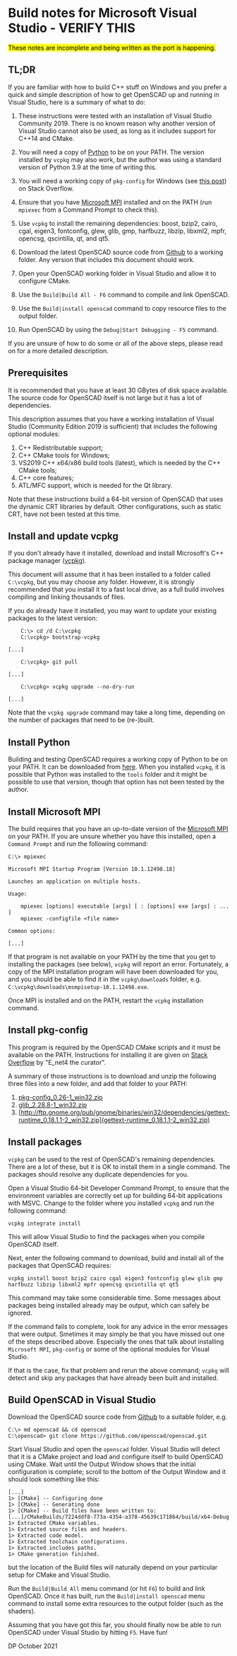 # Build notes for Microsoft Visual Studio - VERIFY THIS

<mark>These notes are incomplete and being written as the port is happening.</mark>

## TL;DR

If you are familiar with how to build C++ stuff on Windows and you prefer a quick and simple description of how to get OpenSCAD up and running in Visual Studio, here is a summary of what to do:

1. These instructions were tested with an installation of Visual Studio Community 2019. There is no known reason why another version of Visual Studio cannot also be used, as long as it includes support for C++14 and CMake.

1. You will need a copy of [Python](https://www.python.org/) to be on your  PATH. The version installed by ```vcpkg``` may also work, but the author was using a standard version of Python 3.9 at the time of writing this.
1. You will need a working copy of ```pkg-config``` for Windows (see [this post](https://stackoverflow.com/questions/1710922/how-to-install-pkg-config-in-windows)) on Stack Overflow.
1. Ensure that you have [Microsoft MPI](https://www.microsoft.com/en-us/download/details.aspx?id=57467) installed and on the PATH (run ```mpiexec``` from a Command Prompt to check this).
1. Use ```vcpkg``` to install the remaining dependencies: boost, bzip2, cairo, cgal, eigen3, fontconfig, glew, glib, gmp, harfbuzz, libzip, libxml2, mpfr, opencsg, qscintilla, qt, and qt5.
1. Download the latest OpenSCAD source code from [Github](https://github.com/openscad) to a working folder. Any version that includes this document should work.
1. Open your OpenSCAD working folder in Visual Studio and allow it to configure CMake.
1. Use the ```Build|Build All - F6``` command to compile and link OpenSCAD.
1. Use the ```Build|install openscad``` command to copy resource files to the output folder.
1. Run OpenSCAD by using the ```Debug|Start Debugging - F5``` command.

If you are unsure of how to do some or all of the above steps, please read on for a more detailed description.

## Prerequisites

It is recommended that you have at least 30 GBytes of disk space available. The source code for OpenSCAD itself is not large but it has a lot of dependencies.

This description assumes that you have a working installation of Visual Studio (Community Edition 2019 is sufficient) that includes the following optional modules:
  1. C++ Redistributable support;
  1. C++ CMake tools for Windows;
  1. VS2019 C++ x64/x86 build tools (latest), which is needed by the C++ CMake tools;
  1. C++ core features;
  1. ATL/MFC support, which is needed for the Qt library.

Note that these instructions build a 64-bit version of OpenSCAD that uses the dynamic CRT libraries by default. Other configurations, such as static CRT, have not been tested at this time.

## Install and update vcpkg

If you don't already have it installed, download and install Microsoft's C++ package manager ([vcpkg](https://vcpkg.io/en/index.html)).

This document will assume that it has been installed to a folder called ```C:\vcpkg```, but you may choose any folder. However, it is strongly recommended that you install it to a fast local drive, as a full build involves compiling and linking thousands of files.

If you do already have it installed, you may want to update your existing packages to the latest version:

```
    C:\> cd /d C:\vcpkg
    C:\vcpkg> bootstrap-vcpkg

[...]

    C:\vcpkg> git pull

[...]

    C:\vcpkg> vcpkg upgrade --no-dry-run

[...]
```
Note that the ```vcpkg upgrade``` command may take a long time, depending on the number of packages that need to be (re-)built.

## Install Python

Building and testing OpenSCAD requires a working copy of Python to be on your PATH. It can be downloaded from [here](https://www.python.org/). When you installed ```vcpkg```, it is possible that Python was installed to the ```tools``` folder and it might be possible to use that version, though that option has not been tested by the author.

## Install Microsoft MPI

The build requires that you have an up-to-date version of the [Microsoft MPI](https://www.microsoft.com/en-us/download/details.aspx?id=57467) on your PATH. If you are unsure whether you have this installed, open a ```Command Prompt``` and run the following command:

```
C:\> mpiexec

Microsoft MPI Startup Program [Version 10.1.12498.18]

Launches an application on multiple hosts.

Usage:

    mpiexec [options] executable [args] [ : [options] exe [args] : ... ]
    mpiexec -configfile <file name>

Common options:

[...]
```

If that program is not available on your PATH by the time that you get to installing the packages (see below), ```vcpkg``` will report an error. Fortunately, a copy of the MPI installation program will have been downloaded for you, and you should be able to find it in the ```vcpkg\downloads``` folder, e.g. ```C:\vcpkg\downloads\msmpisetup-10.1.12498.exe```.
    
Once MPI is installed and on the PATH, restart the ```vcpkg``` installation command.

## Install pkg-config

This program is required by the OpenSCAD CMake scripts and it must be available on the PATH. Instructions for installing it are given on [Stack Overflow](https://stackoverflow.com/questions/1710922/how-to-install-pkg-config-in-windows) by "E_net4 the curator".

A summary of those instructions is to download and unzip the following three files into a new folder, and add that folder to your PATH:

1. [pkg-config_0.26-1_win32.zip](http://ftp.gnome.org/pub/gnome/binaries/win32/dependencies/pkg-config_0.26-1_win32.zip)
1. [glib_2.28.8-1_win32.zip](http://ftp.gnome.org/pub/gnome/binaries/win32/glib/2.28/glib_2.28.8-1_win32.zip)
1. [http://ftp.gnome.org/pub/gnome/binaries/win32/dependencies/gettext-runtime_0.18.1.1-2_win32.zip](gettext-runtime_0.18.1.1-2_win32.zip)

## Install packages

```vcpkg``` can be used to the rest of OpenSCAD's remaining dependencies. There are a lot of these, but it is OK to install them in a single command. The packages should resolve any duplicate dependencies for you.

Open a Visual Studio 64-bit Developer Command Prompt, to ensure that the environment variables are correctly set up for building 64-bit applications with MSVC. Change to the folder where you installed ```vcpkg``` and run the following command:

```
vcpkg integrate install
```

This will allow Visual Studio to find the packages when you compile OpenSCAD itself.

Next, enter the following command to download, build and install all of the packages that OpenSCAD requires:

```
vcpkg install boost bzip2 cairo cgal eigen3 fontconfig glew glib gmp harfbuzz libzip libxml2 mpfr opencsg qscintilla qt qt5
```

This command may take some considerable time. Some messages about packages being installed already may be output, which can safely be ignored.

If the command fails to complete, look for any advice in the error messages that were output. Smetimes it may simply be that you have missed out one of the steps described above. Especially the ones that talk about installing ```Microsoft MPI```, ```pkg-config``` or some of the optional modules for Visual Studio.

If that is the case, fix that problem and rerun the above command; ```vcpkg``` will detect and skip any packages that have already been built and installed.

## Build OpenSCAD in Visual Studio

Download the OpenSCAD source code from [Github](https://github.com/openscad) to a suitable folder, e.g.

```
C:\> md openscad && cd openscad
C:\openscad> git clone https://github.com/openscad/openscad.git
```

Start Visual Studio and open the ```openscad``` folder. Visual Studio will detect that it is a CMake project and load and configure itself to build OpenSCAD using CMake. Wait until the Output Window shows that the initial configuration is complete; scroll to the bottom of the Output Window and it should look something like this:

```
[...]
1> [CMake] -- Configuring done
1> [CMake] -- Generating done
1> [CMake] -- Build files have been written to: [...]/CMakeBuilds/7224ddf8-773a-4354-a378-45639c171864/build/x64-Debug
1> Extracted CMake variables.
1> Extracted source files and headers.
1> Extracted code model.
1> Extracted toolchain configurations.
1> Extracted includes paths.
1> CMake generation finished.
```

but the location of the Build files will naturally depend on your particular setup for CMake and Visual Studio.

Run the ```Build|Build All``` menu command (or hit ```F6```) to build and link OpenSCAD. Once it has built, run the ```Build|install openscad``` menu command to install some extra resources to the output folder (such as the shaders).

Assuming that you have got this far, you should finally now be able to run OpenSCAD under Visual Studio by hitting ```F5```. Have fun!

DP October 2021
